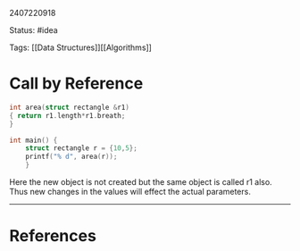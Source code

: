 2407220918

Status: #idea

Tags: [[Data Structures]][[Algorithms]]

# Call by Reference

 
```c++
int area(struct rectangle &r1) 
{ return r1.length*r1.breath; 
} 

int main() { 
	struct rectangle r = {10,5}; 
	printf("% d", area(r)); 
	}
```

Here the new object is not created but the same object is called r1 also. Thus new changes in the values will effect the actual parameters.

---
# References
